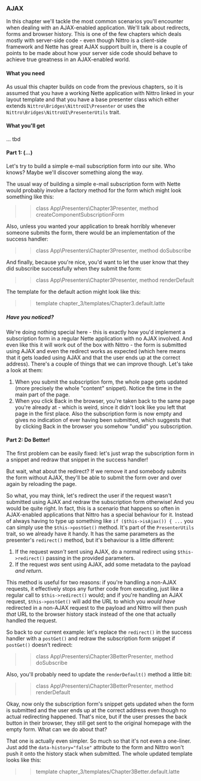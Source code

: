 ### AJAX

In this chapter we'll tackle the most common scenarios you'll encounter when dealing
 with an AJAX-enabled application. We'll talk about redirects, forms and browser history.
 This is one of the few chapters which deals mostly with server-side code - even though
 Nittro is a client-side framework and Nette has great AJAX support built in, there
 is a couple of points to be made about how your server side code should behave
 to achieve true greatness in an AJAX-enabled world.

#### What you need

As usual this chapter builds on code from the previous chapters, so it is assumed
 that you have a working Nette application with Nittro linked in your layout template
 and that you have a base presenter class which either extends `Nittro\Bridges\NittroUI\Presenter`
 or uses the `Nittro\Bridges\NittroUI\PresenterUtils` trait.

#### What you'll get

... tbd

#### Part 1: (...)

Let's try to build a simple e-mail subscription form into our site. Who knows? Maybe
 we'll discover something along the way.

The usual way of building a simple e-mail subscription form with Nette would probably
 involve a factory method for the form which might look something like this:

>> class App\Presenters\Chapter3Presenter, method createComponentSubscriptionForm

Also, unless you wanted your application to break horribly whenever someone submits
 the form, there would be an implementation of the success handler:

>> class App\Presenters\Chapter3Presenter, method doSubscribe

And finally, because you're nice, you'd want to let the user know that they did
 subscribe successfully when they submit the form:

>> class App\Presenters\Chapter3Presenter, method renderDefault

The template for the default action might look like this:

>> template chapter_3/templates/Chapter3.default.latte

##### Have you noticed?

We're doing nothing special here - this is exactly how you'd implement a subscription
 form in a regular Nette application with no AJAX involved. And even like this
 it will work out of the box with Nittro - the form is submitted using AJAX and even
 the redirect works as expected (which here means that it gets loaded using AJAX and
 that the user ends up at the correct address). There's a couple of things that we can
 improve though. Let's take a look at them:

1. When you submit the subscription form, the whole page gets updated (more precisely
   the whole "content" snippet). Notice the time in the main part of the page.
2. When you click Back in the browser, you're taken back to the same page you're already
   at - which is weird, since it didn't look like you left that page in the first place.
   Also the subscription form is now empty and gives no indication of ever having been
   submitted, which suggests that by clicking Back in the browser you somehow "undid"
   you subscription.

#### Part 2: Do Better!

The first problem can be easily fixed: let's just wrap the subscription form in a
 snippet and redraw that snippet in the success handler!

But wait, what about the redirect? If we remove it and somebody submits the form without
 AJAX, they'll be able to submit the form over and over again by reloading the page.

So what, you may think, let's redirect the user if the request wasn't submitted using
 AJAX and redraw the subscription form otherwise! And you would be quite right. In fact,
 this is a scenario that happens so often in AJAX-enabled applications that Nittro has
 a special behaviour for it. Instead of always having to type up something like
 `if ($this->isAjax()) { ...` you can simply use the `$this->postGet()` method. It's
 part of the `PresenterUtils` trait, so we already have it handy. It has the same
 parameters as the presenter's `redirect()` method, but it's behaviour is a little different:

1. If the request _wasn't_ sent using AJAX, do a normal redirect using `$this->redirect()`
   passing in the provided parameters.
2. If the request _was_ sent using AJAX, add some metadata to the payload _and return_.

This method is useful for two reasons: if you're handling a non-AJAX requests, it effectively
 stops any further code from executing, just like a regular call to `$this->redirect()` would;
 and if you're handling an AJAX request, `$this->postGet()` will add the URL to which you
 _would have_ redirected in a non-AJAX request to the payload and Nittro will then push _that_
 URL to the browser history stack instead of the one that actually handled the request.

So back to our current example: let's replace the `redirect()` in the success handler with a
 `postGet()` and redraw the subscription form snippet if `postGet()` doesn't redirect:

>> class App\Presenters\Chapter3BetterPresenter, method doSubscribe

Also, you'll probably need to update the `renderDefault()` method a little bit:

>> class App\Presenters\Chapter3BetterPresenter, method renderDefault

Okay, now only the subscription form's snippet gets updated when the form is submitted
 and the user ends up at the correct address even though no actual redirecting happened.
 That's nice, but if the user presses the back button in their browser, they still
 get sent to the original homepage with the empty form. What can we do about that?

That one is actually even simpler. So much so that it's not even a one-liner. Just
 add the `data-history="false"` attribute to the form and Nittro won't push it onto
 the history stack when submitted. The whole updated template looks like this:

>> template chapter_3/templates/Chapter3Better.default.latte
